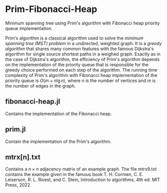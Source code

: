 # Prim-Fibonacci-Heap
Minimum spanning tree using Prim's algorithm with Fibonacci heap priority queue implementation.

Prim's algorithm is a classical algorithm used to solve the *minimum spanning tree (MST) problem* in a undirected, weighted graph. It is a *greedy algorithm* that shares many common features with the famous Dijkstra's algorithm for single source shortest paths in a weighed graph. Exactly as in the case of Dijkstra's algorithm, the efficiency of Prim's algorithm depends on the implementation of the priority queue that is responsible for the greedy choice performed on each step of the algorithm. The running time complexity of Prim's algorithm with Fibonacci heap implementation of the priority queue is $O(m + n \lg{n})$, where $n$ is the number of vertices and $m$ is the number of edges in the graph.

## fibonacci-heap.jl
Contains the implementation of the Fibonacci heap.

## prim.jl
Contain the implementation of the Prim's algorithm.

## mtrx[n].txt
Contains a $n \times n$ adjacency matrix of an example graph. The file mtrx9.txt contains the example given in the famous book T. H. Cormen, C. E. Leiserson, R. L. Rivest, and C. Stein, Introduction
to algorithms, 4th ed. MIT Press, 2022.
